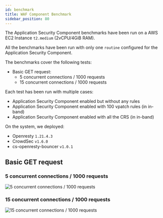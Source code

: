 ```yaml
---
id: benchmark
title: WAF Component Benchmark
sidebar_position: 80
---
```


<!--

 - benchmark as previously done by KKA

 - naked
 - with a few vpatch rules
 - with full CRS
 - ?!

-->

The Application Security Component benchmarks have been run on a AWS EC2 Instance `t2.medium` (2vCPU/4GiB RAM).

All the benchmarks have been run with only one `routine` configured for the Application Security Component.

The benchmarks cover the following tests:

- Basic GET request:
  - 5 concurrent connections / 1000 requests
  - 15 concurrent connections / 1000 requests

<!--- POST request (50Ko body):
  - 5 concurrent connections / 1000 requests
  - 15 concurrent connections / 1000 requests
-->

Each test has been run with multiple cases:

- Application Security Component enabled but without any rules
- Application Security Component enabled with 100 vpatch rules (in in-band)
- Application Security Component enabled with all the CRS (in in-band)

On the system, we deployed:

- Openresty `1.21.4.3`
- CrowdSec `v1.6.0`
- cs-openresty-bouncer `v1.0.1`

## Basic GET request

### 5 concurrent connections / 1000 requests

![5 concurrent connections / 1000 requests](/img/appsec/bench/basic_get_appsec_one_routine_5_1000.png)

### 15 concurrent connections / 1000 requests

![15 concurrent connections / 1000 requests](/img/appsec/bench/basic_get_appsec_one_routine_15_1000.png)

<!--
## POST request (50Ko body)

### 5 concurrent connections / 1000 requests

![5 concurrent connections / 1000 requests](/img/appsec/bench/big_post_appsec_one_routine_5_1000.png)

### 15 concurrent connections / 1000 requests

![15 concurrent connections / 1000 requests](/img/appsec/bench/big_post_appsec_one_routine_15_1000.png)
-->
